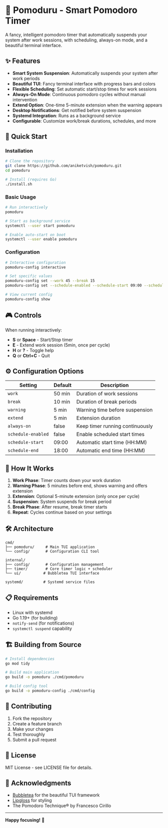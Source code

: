 # 🍅 Pomoduru - Smart Pomodoro Timer

A fancy, intelligent pomodoro timer that automatically suspends your system after work sessions, with scheduling, always-on mode, and a beautiful terminal interface.

## ✨ Features

- **Smart System Suspension**: Automatically suspends your system after work periods
- **Beautiful TUI**: Fancy terminal interface with progress bars and colors
- **Flexible Scheduling**: Set automatic start/stop times for work sessions
- **Always-On Mode**: Continuous pomodoro cycles without manual intervention
- **Extend Option**: One-time 5-minute extension when the warning appears
- **Desktop Notifications**: Get notified before system suspension
- **Systemd Integration**: Runs as a background service
- **Configurable**: Customize work/break durations, schedules, and more

## 🚀 Quick Start

### Installation

```bash
# Clone the repository
git clone https://github.com/aniketvish/pomoduru.git
cd pomoduru

# Install (requires Go)
./install.sh
```

### Basic Usage

```bash
# Run interactively
pomoduru

# Start as background service
systemctl --user start pomoduru

# Enable auto-start on boot
systemctl --user enable pomoduru
```

### Configuration

```bash
# Interactive configuration
pomoduru-config interactive

# Set specific values
pomoduru-config set --work 45 --break 15
pomoduru-config set --schedule-enabled --schedule-start 09:00 --schedule-end 18:00

# View current config
pomoduru-config show
```

## 🎮 Controls

When running interactively:

- **S** or **Space** - Start/Stop timer
- **E** - Extend work session (5min, once per cycle)
- **H** or **?** - Toggle help
- **Q** or **Ctrl+C** - Quit

## ⚙️ Configuration Options

| Setting | Default | Description |
|---------|---------|-------------|
| `work` | 50 min | Duration of work sessions |
| `break` | 10 min | Duration of break periods |
| `warning` | 5 min | Warning time before suspension |
| `extend` | 5 min | Extension duration |
| `always-on` | false | Keep timer running continuously |
| `schedule-enabled` | false | Enable scheduled start times |
| `schedule-start` | 09:00 | Automatic start time (HH:MM) |
| `schedule-end` | 18:00 | Automatic end time (HH:MM) |

## 🔧 How It Works

1. **Work Phase**: Timer counts down your work duration
2. **Warning Phase**: 5 minutes before end, shows warning and offers extension
3. **Extension**: Optional 5-minute extension (only once per cycle)
4. **Suspension**: System suspends for break period
5. **Break Phase**: After resume, break timer starts
6. **Repeat**: Cycles continue based on your settings

## 🛠️ Architecture

```
cmd/
├── pomoduru/     # Main TUI application
└── config/       # Configuration CLI tool

internal/
├── config/       # Configuration management
├── timer/        # Core timer logic + scheduler
└── ui/          # Bubbletea TUI interface

systemd/         # Systemd service files
```

## 📋 Requirements

- Linux with systemd
- Go 1.19+ (for building)
- `notify-send` (for notifications)
- `systemctl suspend` capability

## 🏗️ Building from Source

```bash
# Install dependencies
go mod tidy

# Build main application
go build -o pomoduru ./cmd/pomoduru

# Build config tool
go build -o pomoduru-config ./cmd/config
```

## 🤝 Contributing

1. Fork the repository
2. Create a feature branch
3. Make your changes
4. Test thoroughly
5. Submit a pull request

## 📄 License

MIT License - see LICENSE file for details.

## 🙏 Acknowledgments

- [Bubbletea](https://github.com/charmbracelet/bubbletea) for the beautiful TUI framework
- [Lipgloss](https://github.com/charmbracelet/lipgloss) for styling
- The Pomodoro Technique® by Francesco Cirillo

---

**Happy focusing!** 🍅

